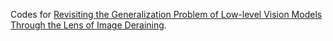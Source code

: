 Codes for [Revisiting the Generalization Problem of Low-level Vision Models Through the Lens of Image Deraining](https://arxiv.org/pdf/2502.12600).
